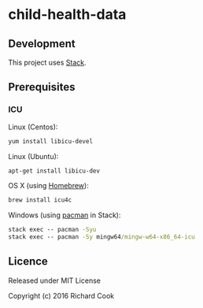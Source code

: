 # child-health-data

## Development

This project uses [Stack][stack].

## Prerequisites

### ICU

Linux (Centos):

```bash
yum install libicu-devel
```

Linux (Ubuntu):

```bash
apt-get install libicu-dev
```

OS X (using [Homebrew][homebrew]):

```bash
brew install icu4c
```

Windows (using [pacman][pacman] in Stack):

```cmd
stack exec -- pacman -Syu
stack exec -- pacman -Sy mingw64/mingw-w64-x86_64-icu
```

## Licence

Released under MIT License

Copyright (c) 2016 Richard Cook

[homebrew]: http://brew.sh/
[pacman]: https://wiki.archlinux.org/index.php/pacman
[stack]: https://haskellstack.org/
